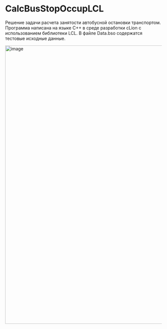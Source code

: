 # CalcBusStopOccupLCL


Решение задачи расчета занятости автобусной остановки транспортом.
Программа написана на языке С++ в среде разработки cLion с использованием библиотеки LCL.
В файле Data.bso содержатся тестовые исходные данные.

<img width="861" height="892" alt="image" src="https://github.com/user-attachments/assets/add76e52-6dcf-4f89-a0ae-414a41acac91" />
